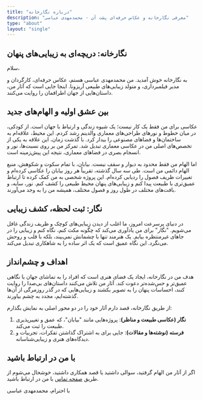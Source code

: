 ```yaml
---
title: "درباره نگارخانه"
description: "معرفی نگارخانه و عکاس حرفه‌ای پشت آن - محمدمهدی عباسی"
type: "about"
layout: "single"
---
```


## نگارخانه: دریچه‌ای به زیبایی‌های پنهان

سلام،

به نگارخانه خوش آمدید. من محمدمهدی عباسی هستم، عکاس حرفه‌ای، کارگردان و مدیر فیلمبرداری، و متولد زیبایی‌های طبیعی آریزونا. اینجا جایی است که آثار من، داستان‌هایی از جهان اطرافمان را روایت می‌کنند.

## بین عشق اولیه و الهام‌های جدید

عکاسی برای من فقط یک کار نیست؛ یک شیوه زندگی و ارتباط با جهان است. از کودکی، در میان خطوط و نورهای طراحی‌های معماری والدینم رشد کردم. این محیط، علاقه‌ام به ساختمان‌ها و فضاهای مصنوعی را بیدار کرد. با گذشت زمان، این علاقه به یکی از تخصص‌های اصلی من در عکاسی معماری تبدیل شد. تمرکز من بر روی نسبت‌ها، نور و انسجام بصری در فضاهای معماری، نتیجه این پیش‌زمینه است.

اما الهام من فقط محدود به دیوار و سقف نیست. بیابان، با تمام سکوت و شکوهش، منبع الهام دائمی من است. طی سه سال گذشته، تقریباً هر روز بیابان را عکاسی کرده‌ام و تغییرات ظریف فصول را ردیابی کرده‌ام. این پروژه شخصی به من کمک کرده تا ارتباط عمیق‌تری با طبیعت پیدا کنم و زیبایی‌های پنهان محیط طبیعی را کشف کنم. نور، سایه، و بافت‌های مختلف در طول روز و فصول مختلف، همیشه من را به وجد می‌آورند.

## نگار: ثبت لحظه، کشف زیبایی

در دنیای پرسرعت امروز، ما اغلب از دیدن زیبایی‌های کوچک و ظریف زندگی غافل می‌شویم. "نگار" برای من یادآوری می‌کند که چگونه مکث کنم، نگاه کنم و زیبایی را در جاهای غیرمنتظره بیابم. یک هنرمند تنها با چشمانش نمی‌بیند، بلکه با قلب و روحش می‌نگرد. این نگاه عمیق است که یک اثر ساده را به شاهکاری تبدیل می‌کند.

## اهداف و چشم‌انداز

هدف من در نگارخانه، ایجاد یک فضای هنری است که افراد را به تماشای جهان با نگاهی عمیق‌تر و حس‌شده‌تر دعوت کند. آثار من تلاش می‌کنند داستان‌های بی‌صدا را روایت کنند، احساسات پنهان را به تصویر بکشند و زیبایی‌هایی که در گذر روزمرگی از آن‌ها گذشته‌ایم، مجدد به چشم بیاورند.

از طریق نگارخانه، قصد دارم آثار خود را در دو محور اصلی به نمایش بگذارم:
1.  **نگار (عکاسی طبیعت و مناظر)**: پروژه‌هایی مانند "بیابان"، که عمق و تغییر‌پذیری طبیعت را ثبت می‌کند.
2.  **فرسته (نوشته‌ها و مقالات)**: جایی برای به اشتراک گذاشتن تفکرات، تجربیات و دیدگاه‌های هنری و زیبایی‌شناسانه.

## با من در ارتباط باشید

اگر از آثار من الهام گرفتید، سوالی داشتید یا قصد همکاری داشتید، خوشحال می‌شوم از طریق [صفحه تماس](/contact/) با من در ارتباط باشید.

با احترام،
محمدمهدی عباسی
